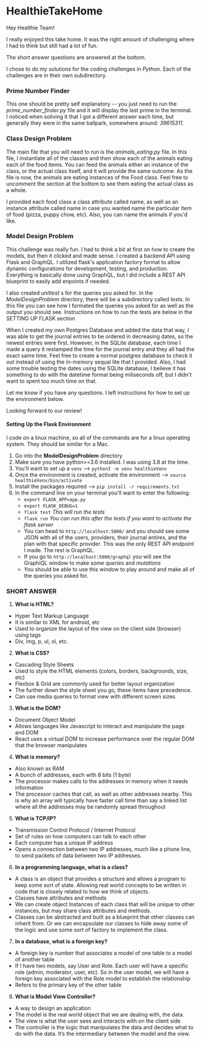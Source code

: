 # HealthieTakeHome


Hey Healthie Team! 

I really enjoyed this take home. It was the right amount of challenging where I had to think but still had a lot of fun. 

The short answer questions are answered at the bottom. 

I chose to do my solutions for the coding challenges in _Python_. Each of the challenges are in their own subdirectory. 

### Prime Number Finder

This one should be pretty self explanatory -- you just need to run the _prime_number_finder.py_ file and it will display the last prime in the terminal. I noticed when soliving it that I got a different answer each time, but generally they were in the same ballpark, somewhere around: _39615311_. 


### Class Design Problem

The main file that you will need to run is the _animals_eating.py_ file. In this file, I instantiate all of the classes and then show each of the animals eating each of the food items. You can feed the animals either an instance of the class, or the actual class itself, and it will provide the same outcome. As the file is now, the animals are eating instances of the Food class. Feel free to uncomment the section at the bottom to see them eating the actual class as a whole. 

I provided each food class a class attribute called name, as well as an instance attribute called name in case you wanted name the particular item of food (pizza, puppy chow, etc). Also, you can name the animals if you'd like. 



### Model Design Problem

This challenge was really fun. I had to think a bit at first on how to create the models, but then it clicked and made sense. I created a backend API using Flask and GraphQL. I utilized flask's application factory format to allow dynamic configurations for development, testing, and production. Everything is basically done using GraphQL, but I did include a REST API blueprint to easily add enpoints if needed. 

I also created _unittest_ s for the queries you asked for. In the _ModelDesignProblem_ directory, there will be a subdirectory called _tests_. In this file you can see how I formated the queries you asked for as well as the output you should see. Instructions on how to run the tests are below in the SETTING UP FLASK section

When I created my own Postgres Database and added the data that way, I was able to get the journal entries to be ordered in decreasing dates, so the newest entries were first. However, in the SQLite database, each time I made a query it restamped the time for the journal entry and they all had the exact same time. Feel free to create a normal postgres database to check it out instead of using the in-memory sequal lite that I provided. Also, I had some trouble testing the dates using the SQLite database, I believe it has something to do with the datetime format being miliseconds off, but I didn't want to spent too much time on that. 

Let me know if you have any questions. I left instructions for how to set up the environment below. 

Looking forward to our review!


#### Setting Up the Flask Environment

I code on a linux machine, so all of the commands are for a linux operating system. They should be similar for a Mac.

1. Go into the __ModelDesignProblem__ directory
2. Make sure you have python>=3.6 installed. I was using 3.8 at the time. 
3. You'll want to set up a `venv` --> `python3 -m venv healthieVenv`
4. Once the environment is created, activate the environment --> `source healthieVenv/bin/activate`
5. Install the packages required -->  `pip install -r requirements.txt`
6. In the command line on your terminal you'll want to enter the following:
   - `export FLASK_APP=app.py`
   - `export FLASK_DEBUG=1` 
   - `flask test` _This will run the tests_
   - `flask run` _You can run this after the tests if you want to activate the flask server_
   - You can head to `http://localhost:5000/` and you should see some JSON with all of the users, providers, their journal entires, and the plan with that specific provider. This was the only REST API endpoint I made. The rest is GraphQL. 
   - If you go to `http://localhost:5000/graphql` you will see the GraphiQL window to make some _queries_ and _mutations_
   - You should be able to use this window to play around and make all of the queries you asked for. 





### SHORT ANSWER

1) **What is HTML?**
- Hyper Text Markup Language
- It is similar to XML for android, etc
- Used to organize the layout of the view on the client side (browser) using tags
- Div, img, p, ul, ol, etc.


2) **What is CSS?**
- Cascading Style Sheets
- Used to style the HTML elements  (colors, borders, backgrounds, size, etc)
- Flexbox & Grid are commonly used for better layout organization
- The further down the style sheet you go, these items have precedence. 
- Can use media queries to format view with different screen sizes


3) **What is the DOM?**
- Document Object Model
- Allows languages like Javascript to interact and manipulate the page and DOM
- React uses a virtual DOM to increase performance over the regular DOM that the browser manipulates


4) **What is memory?**
- Also known as RAM
- A bunch of addresses, each with 8 bits (1 byte)
- The processor makes calls to the addresses in memory when it needs information
- The processor caches that call, as well as other addresses nearby. This is why an array will typically have faster call time than say a linked list where all the addresses may be randomly spread throughout


5) **What is TCP/IP?**
- Transmission Control Protocol / Internet Protocol 
- Set of rules on how computers can talk to each other
- Each computer has a unique IP address
- Opens a connection between two IP addresses, much like a phone line, to send packets of data between two IP addresses. 


6) **In a programming language, what is a class?**
- A class is an object that provides a structure and allows a program to keep some sort of state. Allowing real world concepts to be written in code that is closely related to how we think of objects. 
- Classes have attributes and methods
- We can create object Instances of each class that will be unique to other instances, but may share class attributes and methods.
- Classes can be abstracted and built as a blueprint that other classes can inherit from. Or we can encapsulate our classes to hide away some of the logic and use some sort of factory to implement the class. 


7) **In a database, what is a foreign key?**
- A foreign key is number that associates a model of one table to a model of another table
- If I have two models, say User and Role.  Each user will have a specific role (admin, moderator, user, etc). So in the user model, we will have a foreign key associated with the Role model to establish the relationship
- Refers to the primary key of the other table


8) **What is Model View Controller?**
- A way to design an application
- The model is the real world object that we are dealing with, the data. 
- The view is what the user sees and interacts with on the client side
- The controller is the logic that manipulates the data and decides what to do with the data. It’s the intermediary between the model and the view. 
